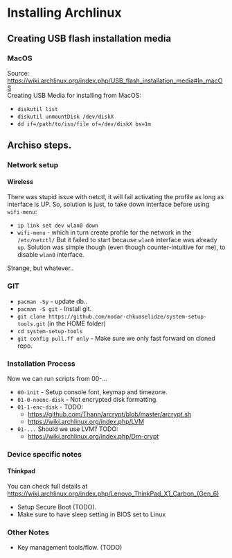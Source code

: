 Installing Archlinux
====================


## Creating USB flash installation media
### MacOS
Source: https://wiki.archlinux.org/index.php/USB_flash_installation_media#In_macOS  
Creating USB Media for installing from MacOS:
 - `diskutil list`
 - `diskutil unmountDisk /dev/diskX`
 - `dd if=/path/to/iso/file of=/dev/diskX bs=1m`

## Archiso steps.

### Network setup
#### Wireless
There was stupid issue with netctl, it will fail activating the profile
as long as interface is UP.
So, solution is just, to take down interface before using `wifi-menu`:
 - `ip link set dev wlan0 down`
 - `wifi-menu` - which in turn create profile for the network in the `/etc/netctl/`
But it failed to start because `wlan0` interface was already `up`. Solution was
simple though (even though counter-intuitive for me), to disable `wlan0` interface.

Strange, but whatever..

### GIT
 - `pacman -Sy` - update db..
 - `pacman -S git` - Install git.
 - `git clone https://github.com/nodar-chkuaselidze/system-setup-tools.git` (in the HOME folder)
 - `cd system-setup-tools`
 - `git config pull.ff only` - Make sure we only fast forward on cloned repo.

### Installation Process
 Now we can run scripts from 00-...
  - `00-init` - Setup console font, keymap and timezone.
  - `01-0-noenc-disk` - Not encrypted disk formatting.
  - `01-1-enc-disk` - TODO:
    - https://github.com/Thann/arcrypt/blob/master/arcrypt.sh
    - https://wiki.archlinux.org/index.php/LVM
  - `01-...` Should we use LVM? TODO:
    - https://wiki.archlinux.org/index.php/Dm-crypt

### Device specific notes
#### Thinkpad
 You can check full details at https://wiki.archlinux.org/index.php/Lenovo_ThinkPad_X1_Carbon_(Gen_6)

 - Setup Secure Boot (TODO).
 - Make sure to have sleep setting in BIOS set to Linux

### Other Notes
 - Key management tools/flow. (TODO)
